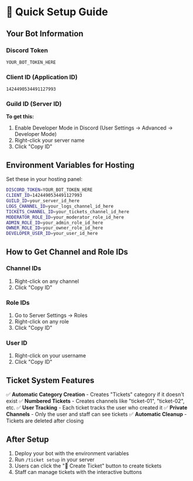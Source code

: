 # 🚀 Quick Setup Guide

## Your Bot Information

### Discord Token
```
YOUR_BOT_TOKEN_HERE
```

### Client ID (Application ID)
```
1424490534491127993
```

### Guild ID (Server ID)
**To get this:**
1. Enable Developer Mode in Discord (User Settings → Advanced → Developer Mode)
2. Right-click your server name
3. Click "Copy ID"

## Environment Variables for Hosting

Set these in your hosting panel:

```bash
DISCORD_TOKEN=YOUR_BOT_TOKEN_HERE
CLIENT_ID=1424490534491127993
GUILD_ID=your_server_id_here
LOGS_CHANNEL_ID=your_logs_channel_id_here
TICKETS_CHANNEL_ID=your_tickets_channel_id_here
MODERATOR_ROLE_ID=your_moderator_role_id_here
ADMIN_ROLE_ID=your_admin_role_id_here
OWNER_ROLE_ID=your_owner_role_id_here
DEVELOPER_USER_ID=your_user_id_here
```

## How to Get Channel and Role IDs

### Channel IDs
1. Right-click on any channel
2. Click "Copy ID"

### Role IDs
1. Go to Server Settings → Roles
2. Right-click on any role
3. Click "Copy ID"

### User ID
1. Right-click on your username
2. Click "Copy ID"

## Ticket System Features

✅ **Automatic Category Creation** - Creates "Tickets" category if it doesn't exist
✅ **Numbered Tickets** - Creates channels like "ticket-01", "ticket-02", etc.
✅ **User Tracking** - Each ticket tracks the user who created it
✅ **Private Channels** - Only the user and staff can see tickets
✅ **Automatic Cleanup** - Tickets are deleted after closing

## After Setup

1. Deploy your bot with the environment variables
2. Run `/ticket setup` in your server
3. Users can click the "🎫 Create Ticket" button to create tickets
4. Staff can manage tickets with the interactive buttons

